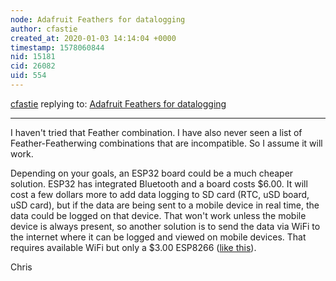 ```yaml
---
node: Adafruit Feathers for datalogging
author: cfastie
created_at: 2020-01-03 14:14:04 +0000
timestamp: 1578060844
nid: 15181
cid: 26082
uid: 554
---
```




[cfastie](../profile/cfastie) replying to: [Adafruit Feathers for datalogging](../notes/cfastie/11-14-2017/adafruit-feathers-for-datalogging)

----
I haven't tried that Feather combination. I have also never seen a list of Feather-Featherwing combinations that are incompatible. So I assume it will work.

Depending on your goals, an ESP32 board could be a much cheaper solution. ESP32 has integrated Bluetooth and a board costs $6.00. It will cost a few dollars more to add data logging to SD card (RTC, uSD board, uSD card), but if the data are being sent to a mobile device in real time, the data could be logged on that device. That won't work unless the mobile device is always present, so another solution is to send the data via WiFi to the internet where it can be logged and viewed on mobile devices. That requires available WiFi but only a $3.00 ESP8266 ([like this](https://publiclab.org/notes/cfastie/01-10-2019/what-would-you-do-with-sensorship)).

Chris
